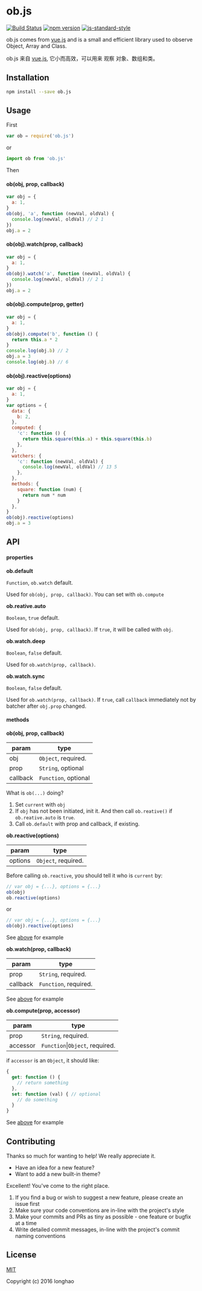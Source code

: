 # ob.js

[![Build Status](https://travis-ci.org/longhaohe/ob.js.svg?branch=master)](https://travis-ci.org/longhaohe/ob.js)
[![npm version](https://badge.fury.io/js/ob.js.svg)](https://badge.fury.io/js/ob.js)
[![js-standard-style](https://img.shields.io/badge/code%20style-standard-brightgreen.svg)](http://standardjs.com)


ob.js comes from [vue.js](https://github.com/vuejs/vue) and is a small and efficient library used to observe Object, Array and Class.

ob.js 来自 [vue.js](https://github.com/vuejs/vue), 它小而高效，可以用来 观察 对象、数组和类。


## Installation
``` bash
npm install --save ob.js
```

## Usage

First
``` javascript
var ob = require('ob.js')
```
or
``` javascript
import ob from 'ob.js'
```
Then

#### ob(obj, prop, callback)

``` javascript
var obj = {
  a: 1,
}
ob(obj, 'a', function (newVal, oldVal) {
  console.log(newVal, oldVal) // 2 1
})
obj.a = 2
```

#### ob(obj).watch(prop, callback)

``` javascript
var obj = {
  a: 1,
}
ob(obj).watch('a', function (newVal, oldVal) {
  console.log(newVal, oldVal) // 2 1
})
obj.a = 2
```

#### ob(obj).compute(prop, getter)

``` javascript
var obj = {
  a: 1,
}
ob(obj).compute('b', function () {
  return this.a * 2
}
console.log(obj.b) // 2
obj.a = 3
console.log(obj.b) // 6
```

#### ob(obj).reactive(options)

``` javascript
var obj = {
  a: 1,
}
var options = {
  data: {
    b: 2,
  },
  computed: {
    'c': function () {
      return this.square(this.a) + this.square(this.b)
    },
  },
  watchers: {
    'c': function (newVal, oldVal) {
      console.log(newVal, oldVal) // 13 5
    },
  },
  methods: {
    square: function (num) {
      return num * num
    }
  },
}
ob(obj).reactive(options)
obj.a = 3
```

## API

#### properties

**ob.default**

`Function`, `ob.watch` default.

Used for `ob(obj, prop, callback)`. You can set with `ob.compute`

**ob.reative.auto**

`Boolean`, `true` default.

Used for `ob(obj, prop, callback)`. If `true`, it will be called with `obj`.

**ob.watch.deep**

`Boolean`, `false` default.

Used for `ob.watch(prop, callback)`.

**ob.watch.sync**

`Boolean`, `false` default.

Used for `ob.watch(prop, callback)`. If `true`, call `callback` immediately not by batcher after `obj.prop` changed.

#### methods

**ob(obj, prop, callback)**

| param | type |
| --- | --- |
| obj | `Object`, required. |
| prop | `String`, optional |
| callback | `Function`, optional |

What is `ob(...)`  doing?

1. Set `current` with `obj`
2. If `obj` has not been initiated, init it. And then call `ob.reative()` if `ob.reative.auto` is `true`.
3. Call `ob.default` with prop and callback, if existing.

**ob.reactive(options)**

| param | type |
| --- | --- |
| options | `Object`, required. |

Before calling `ob.reactive`, you should tell it who is `current` by:

``` javascript
// var obj = {...}, options = {...}
ob(obj)
ob.reactive(options)
```

or

``` javascript
// var obj = {...}, options = {...}
ob(obj).reactive(options)
```

See [above](#obobjreactiveoptions) for example

**ob.watch(prop, callback)**

| param | type |
| --- | --- |
| prop | `String`, required. |
| callback | `Function`, required. |

See [above](#obobjwatchprop-callback) for example

**ob.compute(prop, accessor)**

| param | type |
| --- | --- |
| prop | `String`, required. |
| accessor | `Function`\|`Object`, required. |

if `accessor` is an `Object`, it should like:

``` javascript
{
  get: function () {
    // return something
  },
  set: function (val) { // optional
    // do something
  }
}
```

See [above](#obobjcomputeprop-getter) for example

## Contributing

Thanks so much for wanting to help! We really appreciate it.

- Have an idea for a new feature?
- Want to add a new built-in theme?

Excellent! You've come to the right place.

1. If you find a bug or wish to suggest a new feature, please create an issue first
2. Make sure your code conventions are in-line with the project's style
3. Make your commits and PRs as tiny as possible - one feature or bugfix at a time
4. Write detailed commit messages, in-line with the project's commit naming conventions

## License

[MIT](http://opensource.org/licenses/MIT)

Copyright (c) 2016 longhao

